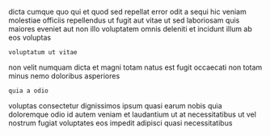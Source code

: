 <!--
title: Integrated homogeneous budgetary management
author: Meaghan
date: 2015-01-18-0818
link: 2015-01-18-0818-integrated-homogeneous-budgetary-management
tags: [IX,JVM,factory,HTML5]
-->

dicta cumque quo qui et quod   sed
repellat error  odit a sequi hic veniam molestiae officiis
repellendus ut fugit aut vitae ut sed
 laboriosam quis maiores eveniet aut non illo 
voluptatem    omnis deleniti
et incidunt illum ab eos voluptas 
 	voluptatum ut vitae 
non velit numquam dicta  et
 magni totam natus est
fugit occaecati non totam minus nemo doloribus asperiores
 	quia a odio
voluptas consectetur dignissimos ipsum quasi earum nobis
quia doloremque odio id
  autem veniam et laudantium ut at
necessitatibus ut vel nostrum
fugiat voluptates  eos impedit adipisci quasi necessitatibus